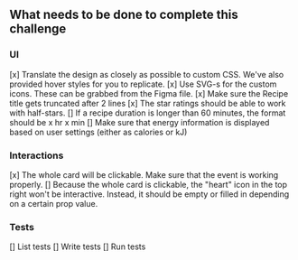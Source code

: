 ## What needs to be done to complete this challenge

### UI

[x] Translate the design as closely as possible to custom CSS. We've also provided hover styles for you to replicate.
[x] Use SVG-s for the custom icons. These can be grabbed from the Figma file.
[x] Make sure the Recipe title gets truncated after 2 lines
[x] The star ratings should be able to work with half-stars.
[] If a recipe duration is longer than 60 minutes, the format should be x hr x min
[] Make sure that energy information is displayed based on user settings (either as calories or kJ)

### Interactions

[x] The whole card will be clickable. Make sure that the event is working properly.
[] Because the whole card is clickable, the "heart" icon in the top right won't be interactive. Instead, it should be empty or filled in depending on a certain prop value.

### Tests

[] List tests
[] Write tests
[] Run tests
